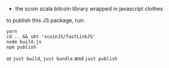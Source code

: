 - the scoin scala bitcoin library wrapped in javascript clothes

to publish this JS package, run:

    yarn
    cd .. && sbt 'scoinJS/fastLinkJS'
    node build.js
    npm publish

or `just build`, `just bundle` and `just publish`
